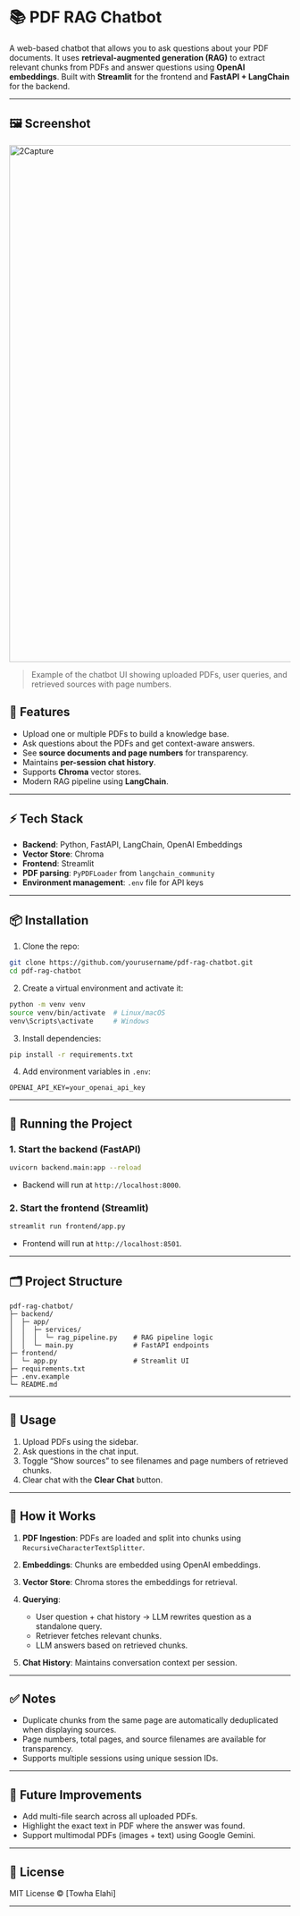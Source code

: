 # 📚 PDF RAG Chatbot

A web-based chatbot that allows you to ask questions about your PDF documents. It uses **retrieval-augmented generation (RAG)** to extract relevant chunks from PDFs and answer questions using **OpenAI embeddings**. Built with **Streamlit** for the frontend and **FastAPI + LangChain** for the backend.

---

## 🖼 Screenshot

<img width="1919" height="925" alt="2Capture" src="https://github.com/user-attachments/assets/2ffe63c6-1e57-413d-abed-845d50432c23" />

> Example of the chatbot UI showing uploaded PDFs, user queries, and retrieved sources with page numbers.

## 🧰 Features

* Upload one or multiple PDFs to build a knowledge base.
* Ask questions about the PDFs and get context-aware answers.
* See **source documents and page numbers** for transparency.
* Maintains **per-session chat history**.
* Supports **Chroma** vector stores.
* Modern RAG pipeline using **LangChain**.

---

## ⚡ Tech Stack

* **Backend**: Python, FastAPI, LangChain, OpenAI Embeddings
* **Vector Store**: Chroma
* **Frontend**: Streamlit
* **PDF parsing**: `PyPDFLoader` from `langchain_community`
* **Environment management**: `.env` file for API keys

---

## 📦 Installation

1. Clone the repo:

```bash
git clone https://github.com/yourusername/pdf-rag-chatbot.git
cd pdf-rag-chatbot
```

2. Create a virtual environment and activate it:

```bash
python -m venv venv
source venv/bin/activate  # Linux/macOS
venv\Scripts\activate     # Windows
```

3. Install dependencies:

```bash
pip install -r requirements.txt
```

4. Add environment variables in `.env`:

```env
OPENAI_API_KEY=your_openai_api_key
```

---

## 🚀 Running the Project

### 1. Start the backend (FastAPI)

```bash
uvicorn backend.main:app --reload
```

* Backend will run at `http://localhost:8000`.

### 2. Start the frontend (Streamlit)

```bash
streamlit run frontend/app.py
```

* Frontend will run at `http://localhost:8501`.

---

## 🗂 Project Structure

```
pdf-rag-chatbot/
├─ backend/
│  ├─ app/
│  │  ├─ services/
│  │  │  └─ rag_pipeline.py    # RAG pipeline logic
│  │  └─ main.py               # FastAPI endpoints
├─ frontend/
│  └─ app.py                   # Streamlit UI
├─ requirements.txt
├─ .env.example
└─ README.md
```

---

## 📄 Usage

1. Upload PDFs using the sidebar.
2. Ask questions in the chat input.
3. Toggle “Show sources” to see filenames and page numbers of retrieved chunks.
4. Clear chat with the **Clear Chat** button.

---

## 🧠 How it Works

1. **PDF Ingestion**: PDFs are loaded and split into chunks using `RecursiveCharacterTextSplitter`.
2. **Embeddings**: Chunks are embedded using OpenAI embeddings.
3. **Vector Store**: Chroma stores the embeddings for retrieval.
4. **Querying**:

   * User question + chat history → LLM rewrites question as a standalone query.
   * Retriever fetches relevant chunks.
   * LLM answers based on retrieved chunks.
5. **Chat History**: Maintains conversation context per session.

---

## ✅ Notes

* Duplicate chunks from the same page are automatically deduplicated when displaying sources.
* Page numbers, total pages, and source filenames are available for transparency.
* Supports multiple sessions using unique session IDs.

---

## 📌 Future Improvements

* Add multi-file search across all uploaded PDFs.
* Highlight the exact text in PDF where the answer was found.
* Support multimodal PDFs (images + text) using Google Gemini.

---

## 📄 License

MIT License © \[Towha Elahi]

---
